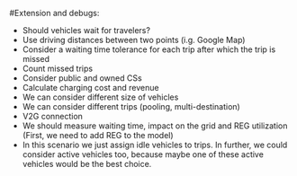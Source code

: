 #Extension and debugs:

* Should vehicles wait for travelers?
* Use driving distances between two points (i.g. Google Map)
* Consider a waiting time tolerance for each trip after which the trip is missed
* Count missed trips
* Consider public and owned CSs
* Calculate charging cost and revenue 
* We can consider different size of vehicles
* We can consider different trips (pooling, multi-destination)
* V2G connection 
* We should measure waiting time, impact on the grid and REG utilization (First, we need to add REG to the model)
* In this scenario we just assign idle vehicles to trips. In further, we could consider active vehicles too, because 
    maybe one of these active vehicles would be the best choice.